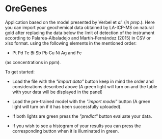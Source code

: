 # OreGenes

Application based on the model presented by Verbel et <i>al.</i> (<i>in prep</i>.). Here you can import 
your geochemical data obtained by LA-ICP-MS on natural gold
 after replacing the data below the limit of detection of the instrument according to Palarea-Albaladejo and Martín-Fernández (2015) in CSV or xlsx format. using the following elements in the mentioned order:
<ul><li>Pt
 Pd
 Te
 Bi
 Sb
 Pb
 Cu
 Ni
 Ag and Fe</li></ul>
(as concentrations in ppm).

To get started:
<ul><li>Load the file with the <i>"import data" </i>button
 keep in mind the order and considerations described above (A green light will turn on and the table with your data will be displayed in the panel)</li></ul>
<ul><li> Load the pre-trained model with the <i>"import model"</i> button (A green light will turn on if it has been successfully uploaded). </li></ul>
<ul><li>If both lights are green
 press the <i>"predict"</i> button evaluate your data.</li></ul>
<ul><li>If you wish to see a histogram of your results
 you can press the corresponding button when it is illuminated in green. </li></ul>
